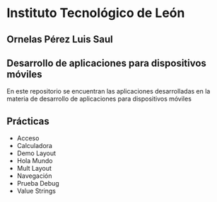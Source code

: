 # Instituto Tecnológico de León
## Ornelas Pérez Luis Saul
## Desarrollo de aplicaciones para dispositivos móviles

En este repositorio se encuentran las aplicaciones desarrolladas en la materia de desarrollo de aplicaciones para dispositivos móviles


## Prácticas
* Acceso
* Calculadora
* Demo Layout
* Hola Mundo
* Mult Layout
* Navegación
* Prueba Debug
* Value Strings
